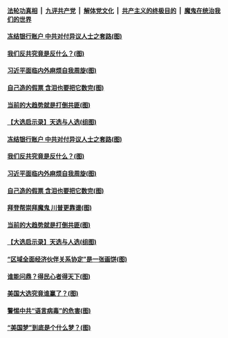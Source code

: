 

####  [法轮功真相](../../../../basic/blob/master/README.md?t=11212203) &nbsp;|&nbsp; [九评共产党](../../../../9ping.md/blob/master/README.md?t=11212203) &nbsp;|&nbsp; [解体党文化](../../../../jtdwh.md/blob/master/README.md?t=11212203)  &nbsp;|&nbsp; [共产主义的终极目的](../../../../gczydzjmd.md/blob/master/README.md?t=11212203) &nbsp;|&nbsp; [魔鬼在统治我们的世界](../../../../mgztzwmdsj.md/blob/master/README.md?t=11212203) 

#### [冻结银行账户 中共对付异议人士之套路(图)](../pages/p4/953286.md?t=11212203) 

#### [我们反共究竟是反什么？(图)](../pages/p4/953281.md?t=11212203) 

#### [习近平面临内外麻烦自我周旋(图)](../pages/p4/953261.md?t=11212203) 

#### [自己造的假票 含泪也要把它数完(图)](../pages/p4/953273.md?t=11212203) 

#### [当前的大趋势就是打倒共匪(图)](../pages/p4/953274.md?t=11212203) 

#### [【大选启示录】天选与人选(组图)](../pages/p4/953127.md?t=11212203) 



#### [冻结银行账户 中共对付异议人士之套路(图)](../pages/p4/953286.md?t=11212203) 

#### [我们反共究竟是反什么？(图)](../pages/p4/953281.md?t=11212203) 

#### [习近平面临内外麻烦自我周旋(图)](../pages/p4/953261.md?t=11212203) 

#### [自己造的假票 含泪也要把它数完(图)](../pages/p4/953273.md?t=11212203) 

#### [拜登帮崇拜魔鬼 川普更靠谱(图)](../pages/p4/953272.md?t=11212203) 

#### [当前的大趋势就是打倒共匪(图)](../pages/p4/953274.md?t=11212203) 


#### [【大选启示录】天选与人选(组图)](../pages/p4/953127.md?t=11212203) 






#### [“区域全面经济伙伴关系协定”是一张画饼(图)](../pages/p4/953161.md?t=11212203) 

#### [谁能问鼎？得民心者得天下(图)](../pages/p4/953156.md?t=11212203) 

#### [美国大选究竟谁赢了？(图)](../pages/p4/953146.md?t=11212203) 

#### [警惕中共“语言病毒”的危害(图)](../pages/p4/953143.md?t=11212203) 

#### [“美国梦”到底是个什么梦？(图)](../pages/p4/953129.md?t=11212203) 

